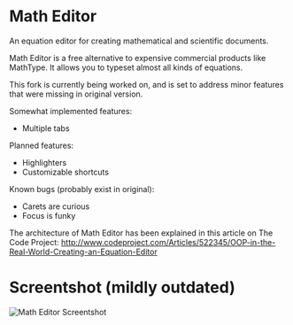 Math Editor
==========

An equation editor for creating mathematical and scientific documents.

Math Editor is a free alternative to expensive commercial products like MathType. It allows you to typeset almost all kinds of equations.

This fork is currently being worked on, and is set to address minor features that were missing in original version.

Somewhat implemented features:

- Multiple tabs

Planned features:

- Highlighters
- Customizable shortcuts

Known bugs (probably exist in original):

- Carets are curious
- Focus is funky

The architecture of Math Editor has been explained in this article on The Code Project: http://www.codeproject.com/Articles/522345/OOP-in-the-Real-World-Creating-an-Equation-Editor

Screentshot (mildly outdated)
==========

![Math Editor Screentshot](http://www.codeproject.com/KB/architecture/522345/Math-Editor-Screenshot.png "Math Editor Screenshot")
